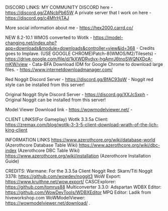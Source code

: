 DISCORD LINKS: MY COMMUNITY DISCORD here - https://discord.gg/ZANcbPb65W А private server that I work on here - https://discord.gg/c4MfrHjTAJ

Мore social information about me - https://hex2000.carrd.co/

NEW 8.2-10.1 WMOS converted to Wotlk - https://model-changing.net/index.php?app=downloads&module=downloads&controller=view&id=368 - Credits goes to Implave. (USE GOOGLE CHROME)Patch-8(WMOS/M2/Tilesets) - https://drive.google.com/file/d/1kXWDRydvx-hgAmrJ6tnoSWQNXDcA-mKW/view - Cata-BFA Download IDM for Google Chrome to download large files. - https://www.internetdownloadmanager.com/

Red Noggit Discord Server - https://discord.gg/BfAC93qW - Noggit red style can be installed from this server!

Original Noggit Style Discord Server - https://discord.gg/XXJcSxph - Original Noggit can be installed from this server!

Model Viewer Download link - https://wowmodelviewer.net/ -

CLIENT LINKS(For Gameplay) Wotlk 3.3.5a Client: https://zremax.com/blog/wotlk-3-3-5-client-download-wrath-of-the-lich-king-client 

INFORMATION LINKS https://www.azerothcore.org/wiki/database-world (Azerothcore Database Table Wiki) https://www.azerothcore.org/wiki/dbc-index (Azerothcore DBC Table Wiki) https://www.azerothcore.org/wiki/installation (Azerothcore Installation Guide)

CREDITS: Warmane: For the 3.3.5a Client Noggit Red: Skarn/Titi Noggit 3378: https://github.com/wowdev/noggit3 WoW Export: https://www.kruithne.net/wow.export/ CASCExplorer: https://github.com/tomrus88 Multiconverter 3.3.0: Adspartan WDBX Editor: https://github.com/WowDevTools/WDBXEditor MPQ Editor: Ladik from hiveworkshop.com WoWModelViewer: https://wowmodelviewer.net/download/ .
